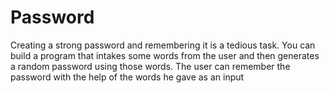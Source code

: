 # Password
Creating a strong password and remembering it is a tedious task. You can build a program that intakes some words from the user and then generates a random password using those words. The user can remember the password with the help of the words he gave as an input
